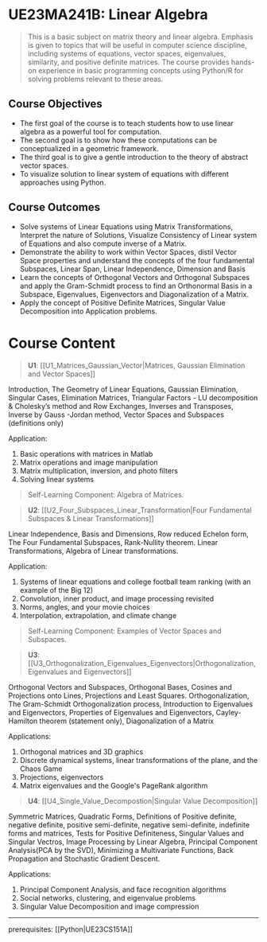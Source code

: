 # UE23MA241B: Linear Algebra

> This is a basic subject on matrix theory and linear algebra. Emphasis is given to topics that will be useful in computer science discipline, including systems of equations, vector spaces, eigenvalues, similarity, and positive definite matrices. The course provides hands-on experience in basic programming concepts using Python/R for solving problems relevant to these areas.

## Course Objectives

- The first goal of the course is to teach students how to use linear algebra as a powerful tool for computation.
- The second goal is to show how these computations can be conceptualized in a geometric framework.
- The third goal is to give a gentle introduction to the theory of abstract vector spaces.
- To visualize solution to linear system of equations with different approaches using Python.

## Course Outcomes

- Solve systems of Linear Equations using Matrix Transformations, Interpret the nature of Solutions, Visualize Consistency of Linear system of Equations and also compute inverse of a Matrix.
-  Demonstrate the ability to work within Vector Spaces, distil Vector Space properties and understand the concepts of the four fundamental Subspaces, Linear Span, Linear Independence, Dimension and Basis
- Learn the concepts of Orthogonal Vectors and Orthogonal Subspaces and apply the Gram-Schmidt process to find an Orthonormal Basis in a Subspace, Eigenvalues, Eigenvectors and Diagonalization of a Matrix.
- Apply the concept of Positive Definite Matrices, Singular Value Decomposition into Application problems.

# Course Content

> **U1**: [[U1_Matrices_Gaussian_Vector|Matrices, Gaussian Elimination and Vector Spaces]]

Introduction, The Geometry of Linear Equations, Gaussian Elimination, Singular Cases, Elimination Matrices, Triangular Factors - LU decomposition & Cholesky’s method and Row Exchanges, Inverses and Transposes, Inverse by Gauss -Jordan method, Vector Spaces and Subspaces (definitions only)

Application:

1. Basic operations with matrices in Matlab
2. Matrix operations and image manipulation
3. Matrix multiplication, inversion, and photo filters
4. Solving linear systems

> Self-Learning Component: Algebra of Matrices.

> **U2**: [[U2_Four_Subspaces_Linear_Transformation|Four Fundamental Subspaces & Linear Transformations]]

Linear Independence, Basis and Dimensions, Row reduced Echelon form, The Four Fundamental Subspaces, Rank-Nullity theorem. Linear Transformations, Algebra of Linear transformations.

Application:

1. Systems of linear equations and college football team ranking (with an example of the Big 12)
2. Convolution, inner product, and image processing revisited
3. Norms, angles, and your movie choices
4. Interpolation, extrapolation, and climate change

> Self-Learning Component: Examples of Vector Spaces and Subspaces.

> **U3**: [[U3_Orthogonalization_Eigenvalues_Eigenvectors|Orthogonalization, Eigenvalues and Eigenvectors]]

Orthogonal Vectors and Subspaces, Orthogonal Bases, Cosines and Projections onto Lines, Projections and Least Squares. Orthogonalization, The Gram-Schmidt Orthogonalization process, Introduction to Eigenvalues and Eigenvectors, Properties of Eigenvalues and Eigenvectors, Cayley-Hamilton theorem (statement only), Diagonalization of a Matrix

Applications:

1. Orthogonal matrices and 3D graphics
2. Discrete dynamical systems, linear transformations of the plane, and the Chaos Game
3. Projections, eigenvectors
4. Matrix eigenvalues and the Google's PageRank algorithm

> **U4**: [[U4_Single_Value_Decompostion|Singular Value Decomposition]]

Symmetric Matrices, Quadratic Forms, Definitions of Positive definite, negative definite, positive semi-definite, negative semi-definite, indefinite forms and matrices, Tests for Positive Definiteness, Singular Values and Singular Vectros, Image Processing by Linear Algebra, Principal Component Analysis(PCA by the SVD), Minimizing a Multivariate Functions, Back Propagation and Stochastic Gradient Descent.

Applications:

1. Principal Component Analysis, and face recognition algorithms
2. Social networks, clustering, and eigenvalue problems
3. Singular Value Decomposition and image compression

---

prerequisites: [[Python|UE23CS151A]]